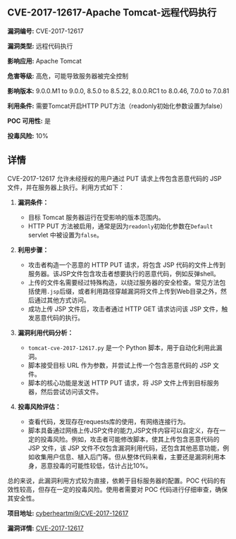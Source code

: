 ## CVE-2017-12617-Apache Tomcat-远程代码执行

**漏洞编号:** CVE-2017-12617

**漏洞类型:** 远程代码执行

**影响应用:** Apache Tomcat

**危害等级:** 高危，可能导致服务器被完全控制

**影响版本:** 9.0.0.M1 to 9.0.0, 8.5.0 to 8.5.22, 8.0.0.RC1 to 8.0.46, 7.0.0 to 7.0.81

**利用条件:** 需要Tomcat开启HTTP PUT方法（readonly初始化参数设置为false）

**POC 可用性:** 是

**投毒风险:** 10%

## 详情

CVE-2017-12617 允许未经授权的用户通过 PUT 请求上传包含恶意代码的 JSP 文件，并在服务器上执行。利用方式如下：

1.  **漏洞条件：**
    *   目标 Tomcat 服务器运行在受影响的版本范围内。
    *   HTTP PUT 方法被启用，通常是因为`readonly`初始化参数在`Default` servlet 中被设置为`false`。

2.  **利用步骤：**
    *   攻击者构造一个恶意的 HTTP PUT 请求，将包含 JSP 代码的文件上传到服务器。该JSP文件包含攻击者想要执行的恶意代码，例如反弹shell。
    *   上传的文件名需要经过特殊构造，以绕过服务器的安全检查。常见方法包括使用`.jsp`后缀，或者利用路径穿越漏洞将文件上传到Web目录之外，然后通过其他方式访问。
    *   成功上传 JSP 文件后，攻击者通过 HTTP GET 请求访问该 JSP 文件，触发恶意代码的执行。

3.  **漏洞利用代码分析：**
    *   `tomcat-cve-2017-12617.py` 是一个 Python 脚本，用于自动化利用此漏洞。
    *   脚本接受目标 URL 作为参数，并尝试上传一个包含恶意代码的 JSP 文件。
    *   脚本的核心功能是发送 HTTP PUT 请求，将 JSP 文件上传到目标服务器，然后尝试访问该文件。

4.  **投毒风险评估：**
    *   查看代码，发现存在requests库的使用，有网络连接行为。
    *   脚本具备通过网络上传JSP文件的能力,JSP文件内容可以自定义，存在一定的投毒风险。例如，攻击者可能修改脚本，使其上传包含恶意代码的 JSP 文件，该 JSP 文件不仅包含漏洞利用代码，还包含其他恶意功能，例如收集用户信息、植入后门等。但从整体代码来看，主要还是漏洞利用本身，恶意投毒的可能性较低，估计占比10%。

总的来说，此漏洞利用方式较为直接，依赖于目标服务器的配置。POC 代码的有效性较高，但存在一定的投毒风险。使用者需要对 POC 代码进行仔细审查，确保其安全性。

**项目地址:** [cyberheartmi9/CVE-2017-12617](https://github.com/cyberheartmi9/CVE-2017-12617)

**漏洞详情:** [CVE-2017-12617](https://nvd.nist.gov/vuln/detail/CVE-2017-12617)